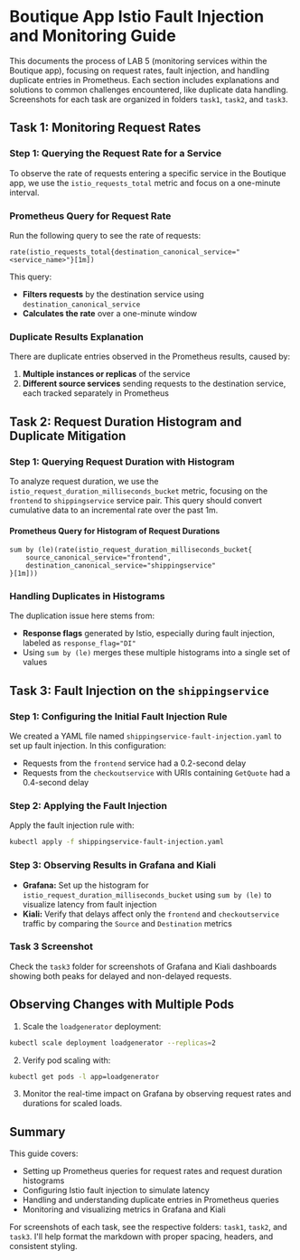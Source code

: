 # Boutique App Istio Fault Injection and Monitoring Guide

This documents the process of LAB 5 (monitoring services within the Boutique app), focusing on request rates, fault injection, and handling duplicate entries in Prometheus. Each section includes explanations and solutions to common challenges encountered, like duplicate data handling. Screenshots for each task are organized in folders `task1`, `task2`, and `task3`.

## Task 1: Monitoring Request Rates

### Step 1: Querying the Request Rate for a Service

To observe the rate of requests entering a specific service in the Boutique app, we use the `istio_requests_total` metric and focus on a one-minute interval.

### Prometheus Query for Request Rate

Run the following query to see the rate of requests:

```prometheus
rate(istio_requests_total{destination_canonical_service="<service_name>"}[1m])
```

This query:

- **Filters requests** by the destination service using `destination_canonical_service`
- **Calculates the rate** over a one-minute window

### Duplicate Results Explanation

There are duplicate entries observed in the Prometheus results, caused by:

1. **Multiple instances or replicas** of the service
2. **Different source services** sending requests to the destination service, each tracked separately in Prometheus

## Task 2: Request Duration Histogram and Duplicate Mitigation

### Step 1: Querying Request Duration with Histogram

To analyze request duration, we use the `istio_request_duration_milliseconds_bucket` metric, focusing on the `frontend` to `shippingservice` service pair. This query should convert cumulative data to an incremental rate over the past 1m.

#### Prometheus Query for Histogram of Request Durations

```prometheus
sum by (le)(rate(istio_request_duration_milliseconds_bucket{
    source_canonical_service="frontend",
    destination_canonical_service="shippingservice"
}[1m]))
```

### Handling Duplicates in Histograms

The duplication issue here stems from:

- **Response flags** generated by Istio, especially during fault injection, labeled as `response_flag="DI"`
- Using `sum by (le)` merges these multiple histograms into a single set of values

## Task 3: Fault Injection on the `shippingservice`

### Step 1: Configuring the Initial Fault Injection Rule

We created a YAML file named `shippingservice-fault-injection.yaml` to set up fault injection. In this configuration:

- Requests from the `frontend` service had a 0.2-second delay
- Requests from the `checkoutservice` with URIs containing `GetQuote` had a 0.4-second delay

### Step 2: Applying the Fault Injection

Apply the fault injection rule with:

```bash
kubectl apply -f shippingservice-fault-injection.yaml
```

### Step 3: Observing Results in Grafana and Kiali

- **Grafana:** Set up the histogram for `istio_request_duration_milliseconds_bucket` using `sum by (le)` to visualize latency from fault injection
- **Kiali:** Verify that delays affect only the `frontend` and `checkoutservice` traffic by comparing the `Source` and `Destination` metrics

### Task 3 Screenshot

Check the `task3` folder for screenshots of Grafana and Kiali dashboards showing both peaks for delayed and non-delayed requests.

## Observing Changes with Multiple Pods

1. Scale the `loadgenerator` deployment:

```bash
kubectl scale deployment loadgenerator --replicas=2
```

2. Verify pod scaling with:

```bash
kubectl get pods -l app=loadgenerator
```

3. Monitor the real-time impact on Grafana by observing request rates and durations for scaled loads.

## Summary

This guide covers:

- Setting up Prometheus queries for request rates and request duration histograms
- Configuring Istio fault injection to simulate latency
- Handling and understanding duplicate entries in Prometheus queries
- Monitoring and visualizing metrics in Grafana and Kiali

For screenshots of each task, see the respective folders: `task1`, `task2`, and `task3`.
I'll help format the markdown with proper spacing, headers, and consistent styling.
